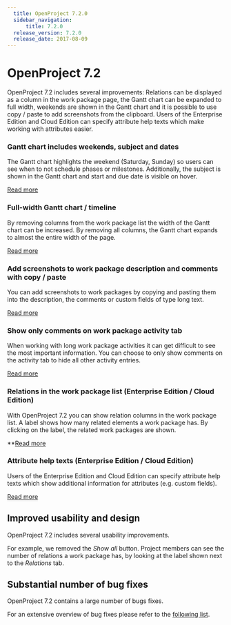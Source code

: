 ```yaml
---
  title: OpenProject 7.2.0
  sidebar_navigation:
      title: 7.2.0
  release_version: 7.2.0
  release_date: 2017-08-09
---
```



# OpenProject 7.2

OpenProject 7.2 includes several improvements: Relations can be
displayed as a column in the work package page, the Gantt chart can be
expanded to full width, weekends are shown in the Gantt chart and it is
possible to use copy / paste to add screenshots from the clipboard.
Users of the Enterprise Edition and Cloud Edition can specify attribute
help texts which make working with attributes easier.

### Gantt chart includes weekends, subject and dates

The Gantt chart highlights the weekend (Saturday, Sunday) so users can
see when to not schedule phases or milestones. Additionally, the subject
is shown in the Gantt chart and start and due date is visible on hover.

[Read
more](https://www.openproject.org/release-notes/openproject-7-2-0/gantt-chart-includes-weekends-subject-dates/)

### Full-width Gantt chart / timeline

By removing columns from the work package list the width of the Gantt
chart can be increased. By removing all columns, the Gantt chart expands
to almost the entire width of the page.

[Read
more](https://www.openproject.org/release-notes/openproject-7-2-0/full-width-gantt-chart-timeline/)

### Add screenshots to work package description and comments with copy / paste

You can add screenshots to work packages by copying and pasting them
into the description, the comments or custom fields of type long text.

[Read
more](https://www.openproject.org/release-notes/openproject-7-2-0/add-screenshots-clipboard/)

### Show only comments on work package activity tab

When working with long work package activities it can get difficult to
see the most important information. You can choose to only show comments
on the activity tab to hide all other activity entries.

[Read
more](https://www.openproject.org/release-notes/openproject-7-2-0/display-comments-work-package-activity-tab/)

### Relations in the work package list (Enterprise Edition / Cloud Edition)

With OpenProject 7.2 you can show relation columns in the work package
list. A label shows how many related elements a work package has. By
clicking on the label, the related work packages are shown.

**[Read
more](https://www.openproject.org/release-notes/openproject-7-2-0/relations-work-package-list-enterprise-edition-cloud-edition/)

### Attribute help texts (Enterprise Edition / Cloud Edition)

Users of the Enterprise Edition and Cloud Edition can specify attribute
help texts which show additional information for attributes (e.g. custom
fields).

[Read
more](https://www.openproject.org/release-notes/openproject-7-2-0/attribute-help-texts-enterprise-edition-cloud-edition/)

## Improved usability and design

OpenProject 7.2 includes several usability improvements.

For example, we removed the *Show all* button.
<span class="explanatory-dictionary-highlight" data-definition="explanatory-dictionary-definition-45">Project</span>
members can see the number of relations a work package has, by looking
at the label shown next to the *Relations* tab.

## Substantial number of bug fixes

OpenProject 7.2 contains a large number of bugs fixes.

For an extensive overview of bug fixes please refer to the [following
list](https://community.openproject.com/projects/openproject/work_packages?query_props=%7B%22c%22:%5B%22id%22,%22subject%22,%22type%22,%22status%22,%22assignee%22%5D,%22tzl%22:%22days%22,%22hi%22:true,%22t%22:%22parent:desc%22,%22f%22:%5B%7B%22n%22:%22version%22,%22o%22:%22%253D%22,%22v%22:%5B%22824%22%5D%7D,%7B%22n%22:%22type%22,%22o%22:%22%253D%22,%22v%22:%5B%221%22%5D%7D,%7B%22n%22:%22subprojectId%22,%22o%22:%22*%22,%22v%22:%5B%5D%7D%5D,%22pa%22:1,%22pp%22:20%7D).


